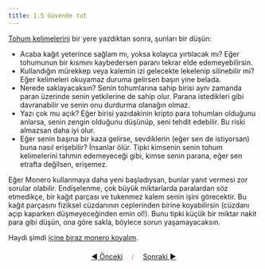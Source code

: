 ```yaml
---
title: 1.5 Güvende tut
---
```


[Tohum kelimelerini](1.04_the_seed.md) bir yere yazdıktan sonra,
şunları bir düşün:

- Acaba kağıt yeterince sağlam mı, yoksa kolayca yırtılacak mı?  Eğer
tohumunun bir kısmını kaybedersen paranı tekrar elde edemeyebilirsin.
- Kullandığın mürekkep veya kalemin izi gelecekte lekelenip
silinebilir mi?  Eğer kelimeleri okuyamaz duruma gelirsen başın yine
belada.
- Nerede saklayacaksın?  Senin tohumlarına sahip birisi aynı zamanda
paran üzerinde senin yetkilerine de sahip olur.  Parana istedikleri
gibi davranabilir ve senin onu durdurma olanağın olmaz.
- Yazı çok mu açık?  Eğer birisi yazıdakinin kripto para tohumları olduğunu
anlarsa, senin zengin olduğunu düşünüp, seni tehdit edebilir.  Bu riski
almazsan daha iyi olur.
- Eğer senin başına bir kaza gelirse, sevdiklerin (eğer sen de
istiyorsan) buna nasıl erişebilir?  İnsanlar ölür.  Tipki kimsenin
senin tohum kelimelerini tahmin edemeyeceği gibi, kimse senin parana,
eğer sen etrafta değilsen, erişemez.

Eğer Monero kullanmaya daha yeni başladıysan, bunlar yanıt vermesi zor
sorular olabilir.  Endişelenme, çok büyük miktarlarda paralardan söz
etmedikçe, bir kağıt parçası ve tukenmez kalem senin işini görecektir.
Bu kağıt parçasını fiziksel cüzdanının ceplerinden birine koyabilirsin
(cüzdanı açıp kaparken düşmeyeceğinden emin ol!).  Bunu tipki küçük
bir miktar nakit para gibi düşün, ona göre sakla, böylece sorun
yaşamayacaksın.

Haydi şimdi [içine biraz monero koyalım](1.06_getting_monero.md).



<p align='center' style='margin-top: 1.5em;'><span style='margin-right: 1em;'><a href="./1.04_the_seed.md">◄ Önceki</a></span> <span style='color: #ff774d;'>/</span> <span style='margin-left: 1em;'><a href="./1.06_getting_monero.md">Sonraki ►</a></span></p>
